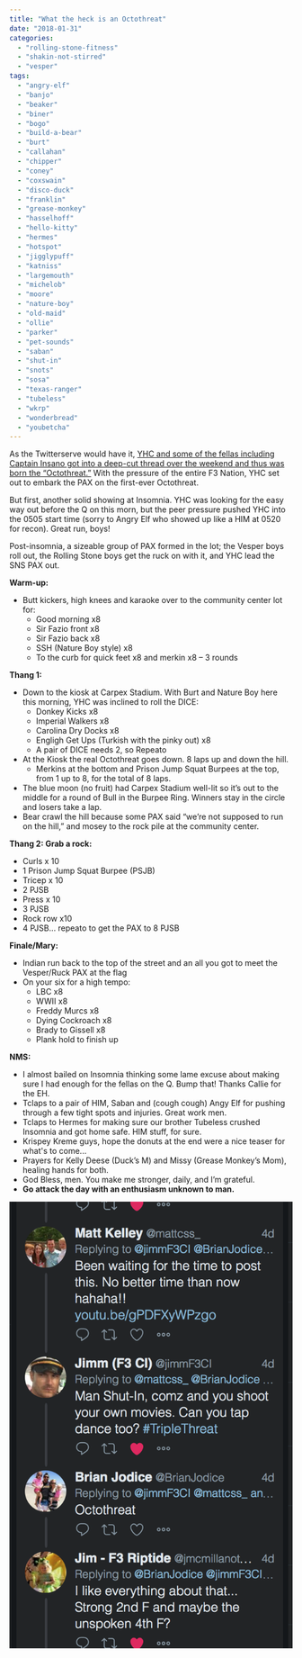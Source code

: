 ```yaml
---
title: "What the heck is an Octothreat"
date: "2018-01-31"
categories: 
  - "rolling-stone-fitness"
  - "shakin-not-stirred"
  - "vesper"
tags: 
  - "angry-elf"
  - "banjo"
  - "beaker"
  - "biner"
  - "bogo"
  - "build-a-bear"
  - "burt"
  - "callahan"
  - "chipper"
  - "coney"
  - "coxswain"
  - "disco-duck"
  - "franklin"
  - "grease-monkey"
  - "hasselhoff"
  - "hello-kitty"
  - "hermes"
  - "hotspot"
  - "jigglypuff"
  - "katniss"
  - "largemouth"
  - "michelob"
  - "moore"
  - "nature-boy"
  - "old-maid"
  - "ollie"
  - "parker"
  - "pet-sounds"
  - "saban"
  - "shut-in"
  - "snots"
  - "sosa"
  - "texas-ranger"
  - "tubeless"
  - "wkrp"
  - "wonderbread"
  - "youbetcha"
---
```


As the Twitterserve would have it, [YHC and some of the fellas including Captain Insano got into a deep-cut thread over the weekend and thus was born the “Octothreat.”](https://twitter.com/BrianJodice/status/958670220247359488) With the pressure of the entire F3 Nation, YHC set out to embark the PAX on the first-ever Octothreat.

But first, another solid showing at Insomnia. YHC was looking for the easy way out before the Q on this morn, but the peer pressure pushed YHC into the 0505 start time (sorry to Angry Elf who showed up like a HIM at 0520 for recon). Great run, boys!

Post-insomnia, a sizeable group of PAX formed in the lot; the Vesper boys roll out, the Rolling Stone boys get the ruck on with it, and YHC lead the SNS PAX out.

**Warm-up:**

- Butt kickers, high knees and karaoke over to the community center lot for:
    - Good morning x8
    - Sir Fazio front x8
    - Sir Fazio back x8
    - SSH (Nature Boy style) x8
    - To the curb for quick feet x8 and merkin x8 – 3 rounds

**Thang 1:**

- Down to the kiosk at Carpex Stadium. With Burt and Nature Boy here this morning, YHC was inclined to roll the DICE:
    - Donkey Kicks x8
    - Imperial Walkers x8
    - Carolina Dry Docks x8
    - Engligh Get Ups (Turkish with the pinky out) x8
    - A pair of DICE needs 2, so Repeato
- At the Kiosk the real Octothreat goes down. 8 laps up and down the hill.
    - Merkins at the bottom and Prison Jump Squat Burpees at the top, from 1 up to 8, for the total of 8 laps.
- The blue moon (no fruit) had Carpex Stadium well-lit so it’s out to the middle for a round of Bull in the Burpee Ring. Winners stay in the circle and losers take a lap.
- Bear crawl the hill because some PAX said “we’re not supposed to run on the hill,” and mosey to the rock pile at the community center.

**Thang 2: Grab a rock:**

- Curls x 10
- 1 Prison Jump Squat Burpee (PSJB)
- Tricep x 10
- 2 PJSB
- Press x 10
- 3 PJSB
- Rock row x10
- 4 PJSB… repeato to get the PAX to 8 PJSB

**Finale/Mary:**

- Indian run back to the top of the street and an all you got to meet the Vesper/Ruck PAX at the flag
- On your six for a high tempo:
    - LBC x8
    - WWII x8
    - Freddy Murcs x8
    - Dying Cockroach x8
    - Brady to Gissell x8
    - Plank hold to finish up

**NMS:**

- I almost bailed on Insomnia thinking some lame excuse about making sure I had enough for the fellas on the Q. Bump that! Thanks Callie for the EH.
- Tclaps to a pair of HIM, Saban and (cough cough) Angy Elf for pushing through a few tight spots and injuries. Great work men.
- Tclaps to Hermes for making sure our brother Tubeless crushed Insomnia and got home safe. HIM stuff, for sure.
- Krispey Kreme guys, hope the donuts at the end were a nice teaser for what's to come...
- Prayers for Kelly Deese (Duck’s M) and Missy (Grease Monkey’s Mom), healing hands for both.
- God Bless, men. You make me stronger, daily, and I’m grateful.
- **Go attack the day with an enthusiasm unknown to man.**

![Screen Shot 2018-01-31 at 7.25.30 AM](images/screen-shot-2018-01-31-at-7-25-30-am.png)
